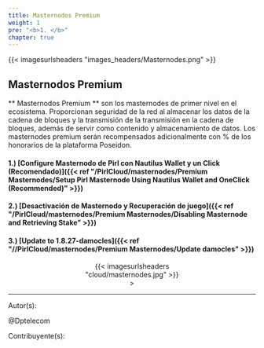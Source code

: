 ```yaml
---
title: Masternodos Premium
weight: 1
pre: "<b>1. </b>"
chapter: true
---
```


{{< imagesurlsheaders "images_headers/Masternodes.png" >}}

## Masternodos Premium

** Masternodos Premium ** son los masternodes de primer nivel en el ecosistema.
Proporcionan seguridad de la red al almacenar los datos de la cadena de bloques y la transmisión de la transmisión en la cadena de bloques, además de servir como contenido y almacenamiento de datos.
Los masternodes premium serán recompensados adicionalmente con
% de los honorarios de la plataforma Poseidon.

#### 1.) [Configure Masternodo de Pirl con Nautilus Wallet y un Click (Recomendado)]({{< ref "/PirlCloud/masternodes/Premium Masternodes/Setup Pirl Masternode Using Nautilus Wallet and OneClick (Recommended)" >}})

#### 2.) [Desactivación de Masternodo y Recuperación de juego]({{< ref "/PirlCloud/masternodes/Premium Masternodes/Disabling Masternode and Retrieving Stake" >}})

#### 3.) [Update to 1.8.27-damocles]({{< ref "//PirlCloud/masternodes/Premium Masternodes/Update damocles" >}})

<div align="center"><div style="width:50%;">{{< imagesurlsheaders "cloud/masternodes.jpg" >}} </div>></div>

---
Autor(s):

@Dptelecom

Contribuyente(s):
